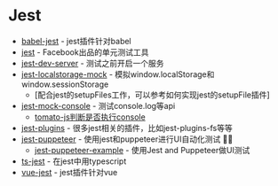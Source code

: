 # Jest

- [babel-jest](https://github.com/babel/babel-jest) - jest插件针对babel
- [jest](https://github.com/facebook/jest) - Facebook出品的单元测试工具
- [jest-dev-server](https://www.npmjs.com/package/jest-dev-server) - 测试之前开启一个服务
- [jest-localstorage-mock](https://github.com/clarkbw/jest-localstorage-mock) - 模拟window.localStorage和window.sessionStorage
    - [配合jest的setupFiles工作，可以参考如何实现jest的setupFile插件]
- [jest-mock-console](https://github.com/bpedersen/jest-mock-console) - 测试console.log等api
    - [tomato-js判断是否执行console](https://github.com/tomato-js/tomato/blob/master/packages/function/__tests__/take-time.test.ts#L7)
- [jest-plugins](https://github.com/negativetwelve/jest-plugins) - 很多jest相关的插件，比如jest-plugins-fs等等
- [jest-puppeteer](https://github.com/smooth-code/jest-puppeteer) - 使用jest和puppeteer进行UI自动化测试 <g-emoji class="g-emoji" alias="circus_tent" fallback-src="https://github.githubassets.com/images/icons/emoji/unicode/1f3aa.png">🎪</g-emoji><g-emoji class="g-emoji" alias="sparkles" fallback-src="https://github.githubassets.com/images/icons/emoji/unicode/2728.png">✨</g-emoji>
    - [jest-puppeteer-example](https://github.com/FunnyLiu/jest-puppeteer-example) - 使用Jest and Puppeteer做UI测试
- [ts-jest](https://www.npmjs.com/package/ts-jest) - 在jest中用typescript
- [vue-jest](https://github.com/vuejs/vue-jest) - jest插件针对vue
